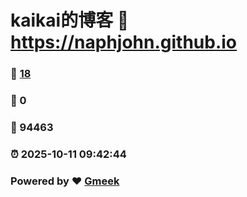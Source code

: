 # kaikai的博客 :link: https://naphjohn.github.io 
### :page_facing_up: [18](https://naphjohn.github.io/tag.html) 
### :speech_balloon: 0 
### :hibiscus: 94463 
### :alarm_clock: 2025-10-11 09:42:44 
### Powered by :heart: [Gmeek](https://github.com/Meekdai/Gmeek)
